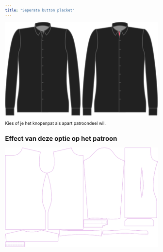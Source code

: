 ```yaml
---
title: "Seperate button placket"
---
```


![Apart knopenpat](seperatebuttonplacket.svg)

Kies of je het knopenpat als apart patroondeel wil.

## Effect van deze optie op het patroon

![Deze afbeelding toont het effect van deze optie door meerdere varianten die een andere waarde hebben voor deze optie te vervangen](simon_seperatebuttonplacket_sample.svg "Effect van deze optie op het patroon")

